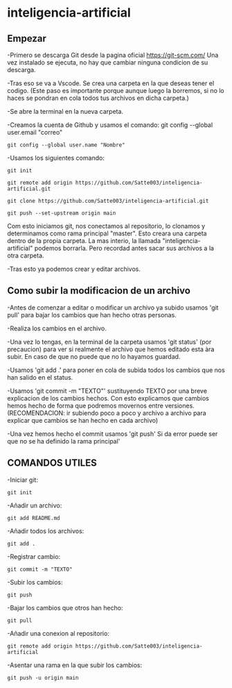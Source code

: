 # inteligencia-artificial

## Empezar

-Primero se descarga Git desde la pagina oficial https://git-scm.com/ Una vez instalado se ejecuta, no hay que cambiar ninguna condicion de su descarga.

-Tras eso se va a Vscode. Se crea una carpeta en la que deseas tener el codigo. (Este paso es importante porque aunque luego la borremos, si no lo haces se pondran en cola todos tus archivos en dicha carpeta.)

-Se abre la terminal en la nueva carpeta.

-Creamos la cuenta de Github y usamos el comando: 
    git config --global user.email "correo"
    
    git config --global user.name "Nombre"

-Usamos los siguientes comando:

    git init

    git remote add origin https://github.com/Satte003/inteligencia-artificial.git

    git clone https://github.com/Satte003/inteligencia-artificial.git

    git push --set-upstream origin main

Com esto iniciamos git, nos conectamos al repositorio, lo clonamos y determinamos como rama principal "master". Esto creara una carpeta dentro de la propia carpeta. La mas interio, la llamada "inteligencia-artificial" podemos borrarla. Pero recordad antes sacar sus archivos a la otra carpeta.

-Tras esto ya podemos crear y editar archivos.


## Como subir la modificacion de un archivo

-Antes de comenzar a editar o modificar un archivo ya subido usamos 'git pull' para bajar los cambios que han hecho otras personas.

-Realiza los cambios en el archivo.

-Una vez lo tengas, en la terminal de la carpeta usamos 'git status' (por precaucion) para ver si realmente el archivo que hemos editado esta àra subir. En caso de que no puede que no lo hayamos guardad.

-Usamos 'git add .' para poner en cola de subida todos los cambios que nos han salido en el status.

-Usamos 'git commit -m "TEXTO"' sustituyendo TEXTO por una breve explicacion de los cambios hechos. Con esto explicamos que cambios hemos hecho de forma que podremos movernos entre versiones. 
(RECOMENDACION: ir subiendo poco a poco y archivo a archivo para explicar que cambios se han hecho en cada archivo)

-Una vez hemos hecho el commit usamos 'git push' Si da error puede ser que no se ha definido la rama principal'


## COMANDOS UTILES

-Iniciar git:

    git init

-Añadir un archivo: 

    git add README.md

-Añadir todos los archivos: 

    git add .

-Registrar cambio:  

    git commit -m "TEXTO"

-Subir los cambios: 

    git push

-Bajar los cambios que otros han hecho: 

    git pull

-Añadir una conexion al repositorio: 

    git remote add origin https://github.com/Satte003/inteligencia-artificial

-Asentar una rama en la que subir los cambios:  

    git push -u origin main
